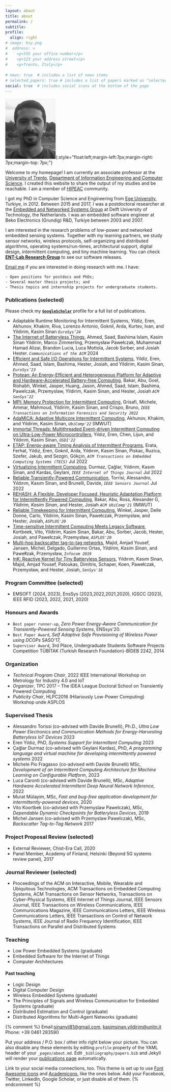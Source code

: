 ```yaml
---
layout: about
title: about
permalink: /
subtitle: 
profile:
  align: right
# image: ksy.png
#  address: >
#    <p>555 your office number</p>
#    <p>123 your address street</p>
#    <p>Trento, Italy</p>

# news: true  # includes a list of news items
# selected_papers: true # includes a list of papers marked as "selected={true}"
social: true  # includes social icons at the bottom of the page
---
```

![me](assets/img/ksy.png){:style="float:left;margin-left:7px;margin-right: 7px;margin-top: 7px;"}

Welcome to my homepage! I am currently an associate professor at the [University of Trento](http://unitn.it/), [Department of Information Engineering and Computer Science](http://disi.unitn.it/). I created this website to share the output of my studies and be reachable. I am a member of [HIPEAC](https://www.hipeac.net/) community.

I got my PhD in Computer Science and Engineering from [Ege University](https://bilmuh.ege.edu.tr/eng-/Homepage.html), Turkiye, in 2012. Between 2015 and 2017, I was a postdoctoral researcher at the [Embedded and Networked Systems Group](https://www.tudelft.nl/ewi/over-de-faculteit/afdelingen/software-technology/embedded-systems) at Delft University of Technology, the Netherlands. I was an embedded software engineer at Beko Electronics (Grundig) R&D, Turkiye between 2003 and 2007.

I am interested in the research problems of low-power and networked embedded sensing systems. Together with my learning partners, we study sensor networks, wireless protocols, self-organizing and distributed algorithms, operating systems/run-times, architectural support, digital design, intermittent computing, and tiny machine learning. You can check [**ENT-Lab Research Group**](https://tinysystems.github.io/) to see our software releases.

[Email me](mailto:kasimsinan.yildirim@unitn.it) if you are interested in doing research with me. I have:  
```
- Open positions for postdocs and PhDs; 
- Several master thesis projects; and 
- Thesis topics and internship projects for undergraduate students.
```

### Publications (selected)

Please check my [**`GoogleScholar`**](https://scholar.google.com.tr/citations?hl=tr&user=LXUvnL0AAAAJ&view_op=list_works&sortby=pubdate) profile for a full list of publications.
- Adaptable Runtime Monitoring for Intermittent Systems, Yildiz, Eren, Akhunov, Khakim, Riva, Lorenzo Antonio, Goknil, Arda, Kurtev, Ivan, and Yildirim, Kasim Sinan *`EuroSys’24`*
- [The Internet of Batteryless Things](https://cacm.acm.org/research/the-internet-of-batteryless-things/), Ahmed, Saad, Bashima Islam, Kasim Sinan Yildirim, Marco Zimmerling, Przemysław Pawełczak, Muhammad Hamad Alizai, Brandon Lucia, Luca Mottola, Jacob Sorber, and Josiah Hester. *`Communications of the ACM`*  2024 
- [Efficient and Safe I/O Operations for Intermittent Systems](https://dl.acm.org/doi/abs/10.1145/3552326.3587435), Yildiz, Eren, Ahmed, Saad, Islam, Bashima, Hester, Josiah, and Yildirim, Kasim Sinan, *`EuroSys’23`*
- [Protean: An Energy-Efficient and Heterogeneous Platform for Adaptive and Hardware-Accelerated Battery-free Computing](https://dl.acm.org/doi/abs/10.1145/3560905.3568561), Bakar, Abu, Goel, Rishabh, Winkel, Jasper, Huang, Jason, Ahmed, Saad, Islam, Bashima, Pawelczak, Przemyslaw,  Yildirim, Kasim Sinan, and Hester, Josiah *`ACM SenSys’22`*
- [MPI: Memory Protection for Intermittent Computing](https://ieeexplore.ieee.org/abstract/document/9905635), Grisafi, Michele, Ammar, Mahmoud,  Yildirim, Kasim Sinan, and Crispo, Bruno, *`IEEE Transactions on Information Forensics and Security 2022`*
- [AdaMICA: Adaptive Multicore Intermittent Computing](https://dl.acm.org/doi/abs/10.1145/3550304), Akhunov, Khakim, and Yildirim, Kasim Sinan, *`UbiComp'22`* (IMWUT)
- [Immortal Threads: Multithreaded Event-driven Intermittent Computing on Ultra-Low-Power Microcontrollers](https://ieeexplore.ieee.org/abstract/document/9760506), Yıldız, Eren, Chen, Lijun, and Yıldırım, Kasim Sinan, *`OSDI'22`*
- [ETAP: Energy-aware Timing Analysis of Intermittent Programs](https://dl.acm.org/doi/full/10.1145/3563216), Erata, Ferhat, Yıldız, Eren, Goknil, Arda, Yıldırım, Kasım Sinan, Piskac, Ruzica, Szefer, Jakub, and Sezgin, Gökçin, *`ACM Transactions on Embedded Computing Systems (TECS)`* Jul 2022
- [Virtualizing Intermittent Computing](https://ieeexplore.ieee.org/abstract/document/9778211), Durmaz, Çağlar, Yıldırım, Kasım Sinan, and Kardas, Geylani, *`IEEE Internet of Things Journal`* Jul 2022
- [Reliable Transiently-Powered Communication](https://ieeexplore.ieee.org/abstract/document/9733918), Torrisi, Alessandro, Yıldırım, Kasım Sinan, and Brunelli, Davide, *`IEEE Sensors Journal`* Jul 2022
- [REHASH: A Flexible, Developer Focused, Heuristic Adaptation Platform for Intermittently Powered Computing](https://dl.acm.org/doi/abs/10.1145/3478077), Bakar, Abu, Ross, Alexander G,  *Yildirim, Kasim Sinan*, and Hester, Josiah *`ACM UbiComp'21`* (IMWUT) 
- [Reliable Timekeeping for Intermittent Computing](https://dl.acm.org/doi/abs/10.1145/3373376.3378464), Winkel, Jasper, Delle Donne, Carlo,  Yildirim, Kasim Sinan, Pawełczak, Przemysław, and Hester, Josiah, *`ASPLOS'20`*
- [Time-sensitive Intermittent Computing Meets Legacy Software](https://dl.acm.org/doi/abs/10.1145/3373376.3378476), Kortbeek, Vito,  Yildirim, Kasim Sinan, Bakar, Abu, Sorber, Jacob, Hester, Josiah, and Pawełczak, Przemysław, *`ASPLOS'20`*
- [Multi-hop backscatter tag-to-tag networks](https://ieeexplore.ieee.org/abstract/document/8737551), Majid, Amjad Yousef, Jansen, Michel, Delgado, Guillermo Ortas,  *Yildirim, Kasim Sinan*, and Pawełłzak, Przemysław, *`Infocom 2019`*
- [InK: Reactive Kernel for Tiny Batteryless Sensors](https://dl.acm.org/doi/abs/10.1145/3274783.3274837), Yıldırım, Kasım Sinan, Majid, Amjad Yousef, Patoukas, Dimitris, Schaper, Koen, Pawełczak, Przemysław, and Hester, Josiah, *`SenSys'18`*

### Program Committee (selected)
- EMSOFT (2024, 2023), EnsSys (2023,2022,2021,2020), IGSCC (2023), IEEE RFID (2023, 2022, 2021, 2020)
    
### Honours and Awards
- `Best paper runner-up`, *Zero Power Energy-Aware Communication for Transiently-Powered Sensing Systems*, ENSsys'20. 
- `Best Paper Award`, *Self Adaptive Safe Provisioning of Wireless Power using DCOPs* SASO'17, 
- `Supervisor Award`, 3rd Place, Undergraduate Students Software Projects Competition TÜBİTAK (Turkish Research Foundation)-BİDEB 2242, 2014 

### Organization 
- *Technical Program Chair*, 2022 IEEE International Workshop on Metrology for Industry 4.0 and IoT
- *Organizer*, TPC 2017 – The IDEA League Doctoral School on Transiently Powered Computing
- *Publicity Chair*, HLPC2016 (Hilariously Low-Power Computing) Workshop unde ASPLOS

### Supervised Thesis

- Alessandro Torissi (co-advised with Davide Brunelli), Ph.D.,  *Ultra Low Power Electronics and Communication Methods for Energy-Harvesting Batteryless IoT Devices* 2023
- Eren Yıldız, PhD, *Systems Support for Intermittent Computing* 2023
- Çağlar Durmaz (co-advised with Geylani Kardas), PhD, *A programming language and virtual machine for developing intermittently powered systems* 2022
- Michele Pio Fragasso (co-advised with Davide Brunelli) MSc, *Development of an Intermittent Computing Architecture for Machine Learning on Configurable Platform*, 2023
- Luca Caronti (co-advised with Davide Brunelli), MSc, *Adaptive Hardware Accelerated Intermittent Deep Neural Network Inference*, 2022
- Murat Mülayim, MSc, *Fast and bug-free application development for intermittently-powered devices*, 2020
- Vito Koortbek (co-advised with Przemyslaw Pawelczak), MSc, *Dependable Dynamic Checkpoints for Batteryless Devices*, 2019
- Michel Jansen (co-advised with Przemyslaw Pawelczak), MSc, *Backscatter Tag-to-Tag Network* 2017

### Project Proposal Review (selected)
- External Reviewer, Chist-Era Call, 2020
- Panel Member, Academy of Finland, Helsinki (Beyond 5G systems review panel), 2017

### Journal Reviewer (selected)
- Proceedings of the ACM on Interactive, Mobile, Wearable and Ubiquitous Technologies, ACM Transactions on Embedded Computing Systems, ACM Transactions on Sensor Networks, Transactions on Cyber-Physical Systems, IEEE Internet of Things Journal, IEEE Sensors Journal, IEEE Transactions on Wireless Communications, IEEE Communications Magazine, IEEE Communications Letters, IEEE Wireless Communications Letters, IEEE Transactions on Control of Network Systems, IEEE Journal of Radio Frequency Identification, IEEE Transactions on Parallel and Distributed Systems

### Teaching

- Low Power Embedded Systems (graduate)
- Embedded Software for the Internet of Things
- Computer Architectures

#### Past teaching
- Logic Design 
- Digital Computer Design
- Wireless Embedded Systems (graduate)
- The Principles of Signals and Wireless Communication for Embedded Systems (graduate)
- Distributed Estimation and Control (graduate)
- Distributed Algorithms for Multi-Agent Networks (graduate)

{% comment %}
Email:<a href='mailto:sinanyil81@gmail.com'>sinanyil81@gmail.com</a>, <a href='mailto:kasimsinan.yildirim@unitn.it'>kasimsinan.yildirim@unitn.it</a>
Phone: +39 0461 283590

Put your address / P.O. box / other info right below your picture. You can also disable any these elements by editing `profile` property of the YAML header of your `_pages/about.md`. Edit `_bibliography/papers.bib` and Jekyll will render your [publications page](/al-folio/publications/) automatically.

Link to your social media connections, too. This theme is set up to use [Font Awesome icons](http://fortawesome.github.io/Font-Awesome/) and [Academicons](https://jpswalsh.github.io/academicons/), like the ones below. Add your Facebook, Twitter, LinkedIn, Google Scholar, or just disable all of them.
{% endcomment %}
